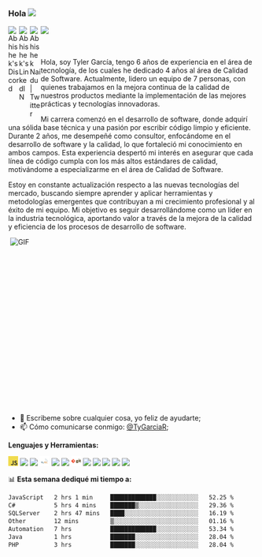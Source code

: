 ### Hola <img src="https://media.giphy.com/media/hvRJCLFzcasrR4ia7z/giphy.gif" width="25px">
<a href="#">
  <img align="left" alt="Abhishek's Discord" width="22px" src="https://cdn-icons-png.flaticon.com/512/2111/2111370.png" />
</a>
<a href="https://www.linkedin.com/in/tyler-garc%C3%ADa-rodr%C3%ADguez-51838bb9/">
  <img align="left" alt="Abhishek's LinkedIN" width="22px" src="https://cdn-icons-png.flaticon.com/512/3536/3536505.png" />
</a>
<a href="https://twitter.com/TyGarciaR">
  <img align="left" alt="Abhishek Naidu | Twitter" width="22px" src="https://cdn-icons-png.flaticon.com/512/3256/3256013.png" />
</a>

![](https://visitor-badge.glitch.me/badge?page_id=tylergarg23.tylergarg23)

<br />

Hola, soy Tyler García, tengo 6 años de experiencia en el área de tecnología, de los cuales he dedicado 4 años al área de Calidad de Software. Actualmente, lidero un equipo de 7 personas, con quienes trabajamos en la mejora continua de la calidad de nuestros productos mediante la implementación de las mejores prácticas y tecnologías innovadoras.

Mi carrera comenzó en el desarrollo de software, donde adquirí una sólida base técnica y una pasión por escribir código limpio y eficiente. Durante 2 años, me desempeñé como consultor, enfocándome en el desarrollo de software y la calidad, lo que fortaleció mi conocimiento en ambos campos. Esta experiencia despertó mi interés en asegurar que cada línea de código cumpla con los más altos estándares de calidad, motivándome a especializarme en el área de Calidad de Software.

Estoy en constante actualización respecto a las nuevas tecnologías del mercado, buscando siempre aprender y aplicar herramientas y metodologías emergentes que contribuyan a mi crecimiento profesional y al éxito de mi equipo. Mi objetivo es seguir desarrollándome como un líder en la industria tecnológica, aportando valor a través de la mejora de la calidad y eficiencia de los procesos de desarrollo de software.


  <img align="right" alt="GIF" src="https://github.com/abhisheknaiidu/abhisheknaiidu/blob/master/code.gif?raw=true" width="500" height="357" />
  
- 💬 Escribeme sobre cualquier cosa, yo feliz de ayudarte;
- 📫 Cómo comunicarse conmigo: [@TyGarciaR](https://twitter.com/TyGarciaR);


**Lenguajes y Herramientas:**  

<code><img height="20" src="https://raw.githubusercontent.com/github/explore/80688e429a7d4ef2fca1e82350fe8e3517d3494d/topics/javascript/javascript.png"></code>
<code><img height="20" src="https://cdn-icons-png.flaticon.com/512/6132/6132221.png"></code>
<code><img height="20" src="https://cdn-icons-png.flaticon.com/512/3291/3291669.png"></code>
<code><img height="20" src="https://raw.githubusercontent.com/github/explore/80688e429a7d4ef2fca1e82350fe8e3517d3494d/topics/mysql/mysql.png"></code>
<code><img height="20" src="https://www.incredibuild.com/wp-content/uploads/2020/09/azure_devops-1.png"></code>
<code><img height="20" src="https://agenciapressnoticias.com/wp-content/uploads/2021/05/AWS-logo-2.jpg"></code>
<code><img height="20" src="https://raw.githubusercontent.com/github/explore/80688e429a7d4ef2fca1e82350fe8e3517d3494d/topics/git/git.png"></code>
<code><img height="20" src="https://cdn-icons-png.flaticon.com/512/8940/8940782.png"></code>
<code><img height="20" src="https://cdn-icons-png.flaticon.com/512/4248/4248443.png"></code>
<code><img height="20" src="https://sinovi.uk/images/articles/postman-logo-stacked.svg"></code>
<code><img height="20" src="https://www.ambient-it.net/wp-content/uploads/2022/04/Logo-Jira-200x175-2.png.webp"></code>
<code><img height="20" src="https://happydevops.com/wp-content/uploads/2020/10/jmeter-logo.png"></code>


📊 **Esta semana dediqué mi tiempo a:**
<!--START_SECTION:waka-->
```text
JavaScript   2 hrs 1 min     █████████████░░░░░░░░░░░░   52.25 % 
C#           5 hrs 4 mins    ███████▒░░░░░░░░░░░░░░░░░   29.36 % 
SQLServer    2 hrs 47 mins   ████░░░░░░░░░░░░░░░░░░░░░   16.19 % 
Other        12 mins         ▒░░░░░░░░░░░░░░░░░░░░░░░░   01.16 % 
Automation   7 hrs           █████████████░░░░░░░░░░░░   53.34 %
Java         1 hrs           ███████░░░░░░░░░░░░░░░░░░   28.04 % 
PHP          3 hrs           ███████░░░░░░░░░░░░░░░░░░   28.04 % 
```
<!--END_SECTION:waka-->
